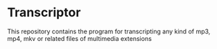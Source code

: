 # Transcriptor
This repository contains the program for transcripting any kind of mp3, mp4, mkv or related files of multimedia extensions

